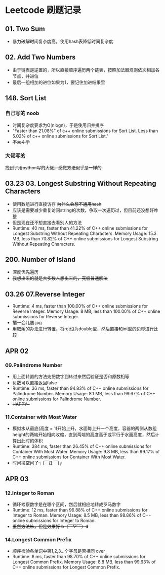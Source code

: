 # Leetcode 刷题记录
## 01. Two Sum
* 暴力破解时间复杂度高，使用hash表降低时间复杂度
## 02. Add Two Numbers 
* 由于链表是逆置的，所以直接顺序遍历两个链表，按照加法器规则依次相加各节点，并进位
* 最后一组相加的进位如果为1，要记住加进结果里
## 148. Sort List
### 自己写的 noob
* 时间复杂度要求为O(nlogn)，于是使用归并排序
* "Faster than 21.08%" of c++ online submissions for Sort List. Less than 5.02% of c++ online submissions for Sort List."
* ~~不太彳亍~~
### 大佬写的

~~找到了用python写的大佬，感觉方法似乎是一样的~~
## 03.23 03. Longest Substring Without Repeating Characters 
* 使用数组进行直接访存 ~~为什么会想不通用hash~~
* 应该是需要减少重复访问string的次数，争取一次遍历过，但目前还没想好咋整
* 但是现在还不想直接去看别人的方法
* Runtime: 40 ms, faster than 41.22% of C++ online submissions for Longest Substring Without Repeating Characters.
Memory Usage: 15.3 MB, less than 70.82% of C++ online submissions for Longest Substring Without Repeating Characters.
## 200. Number of Island
* 深度优先遍历
* ~~我想出来的就是大多数人想出来的，究极普通解法~~
## 03.26 07.Reverse Integer
* Runtime: 4 ms, faster than 100.00% of C++ online submissions for Reverse Integer.
Memory Usage: 8 MB, less than 100.00% of C++ online submissions for Reverse Integer.
* 插一会儿腰.jpg
* 用取余的办法进行转置，将ret设为double型，然后直接和int型的边界进行比较
## APR 02 
### 09.Palindrome Number
* 用上面转置的方法先把数字到转过来然后验证是否和原数相等
* 负数可以直接返回false
* Runtime: 36 ms, faster than 94.83% of C++ online submissions for Palindrome Number.
Memory Usage: 8.1 MB, less than 99.67% of C++ online submissions for Palindrome Number.
* ~~HAPPY\~~~
### 11.Container with Most Water
* 模拟水从最底(高度 = 1)开始上升，水面每上升一个高度，容器的两侧从数组height的两端开始相向收缩，直到两端的高度高于或平行于水面高度，然后计算出此时的体积
* Runtime: 384 ms, faster than 26.45% of C++ online submissions for Container With Most Water.
Memory Usage: 9.8 MB, less than 99.17% of C++ online submissions for Container With Most Water.
* 时间换空间了┑(￣Д ￣)┍
## APR 03
### 12.Integer to Roman
* 循环考察数字是在哪个区间，然后就相应地转成罗马数字
* Runtime: 12 ms, faster than 99.88% of C++ online submissions for Integer to Roman.
Memory Usage: 8.5 MB, less than 98.86% of C++ online submissions for Integer to Roman.
* ~~虽然方法笨，但是效果好 b（￣▽￣）d~~
### 14.Longest Common Prefix
*  顺序检验各单词中第1,2,3...个字母是否相同 over
*  Runtime: 8 ms, faster than 98.70% of C++ online submissions for Longest Common Prefix.
Memory Usage: 8.8 MB, less than 99.63% of C++ online submissions for Longest Common Prefix.
